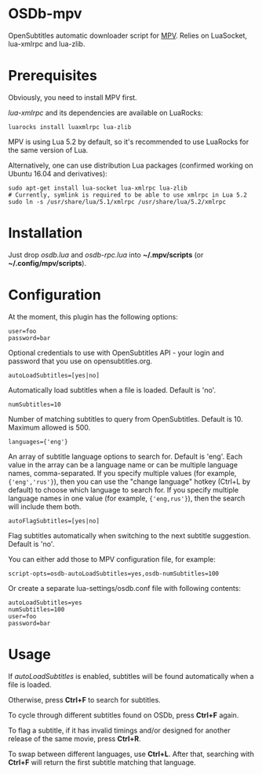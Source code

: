 # OSDb-mpv

OpenSubtitles automatic downloader script for [MPV](http://mpv.io/). Relies on LuaSocket, lua-xmlrpc and lua-zlib.

# Prerequisites

Obviously, you need to install MPV first.

*lua-xmlrpc* and its dependencies are available on LuaRocks:

    luarocks install luaxmlrpc lua-zlib

MPV is using Lua 5.2 by default, so it's recommended to use LuaRocks for the same version of Lua.

Alternatively, one can use distribution Lua packages (confirmed working on Ubuntu 16.04 and derivatives):

    sudo apt-get install lua-socket lua-xmlrpc lua-zlib
    # Currently, symlink is required to be able to use xmlrpc in Lua 5.2
    sudo ln -s /usr/share/lua/5.1/xmlrpc /usr/share/lua/5.2/xmlrpc

# Installation

Just drop *osdb.lua* and *osdb-rpc.lua* into **~/.mpv/scripts** (or **~/.config/mpv/scripts**).

# Configuration

At the moment, this plugin has the following options:

    user=foo
    password=bar

Optional credentials to use with OpenSubtitles API - your login and password that you use on opensubtitles.org.

    autoLoadSubtitles=[yes|no]

Automatically load subtitles when a file is loaded. Default is 'no'.

    numSubtitles=10

Number of matching subtitles to query from OpenSubtitles. Default is 10. Maximum allowed is 500.

    languages={'eng'}

An array of subtitle language options to search for. Default is 'eng'. Each value in the array can be a language name or can be multiple language names, comma-separated. If you specify multiple values (for example, `{'eng','rus'}`), then you can use the "change language" hotkey (Ctrl+L by default) to choose which language to search for. If you specify multiple language names in one value (for example, `{'eng,rus'}`), then the search will include them both.

    autoFlagSubtitles=[yes|no]

Flag subtitles automatically when switching to the next subtitle suggestion. Default is 'no'.

You can either add those to MPV configuration file, for example:

    script-opts=osdb-autoLoadSubtitles=yes,osdb-numSubtitles=100

Or create a separate lua-settings/osdb.conf file with following contents:

    autoLoadSubtitles=yes
    numSubtitles=100
    user=foo
    password=bar

# Usage

If *autoLoadSubtitles* is enabled, subtitles will be found automatically when a file is loaded.

Otherwise, press **Ctrl+F** to search for subtitles.

To cycle through different subtitles found on OSDb, press **Ctrl+F** again.

To flag a subtitle, if it has invalid timings and/or designed for another release of the same movie, press **Ctrl+R**.

To swap between different languages, use **Ctrl+L**. After that, searching with **Ctrl+F** will return the first subtitle matching that language.
